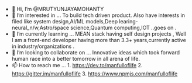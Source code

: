 - 👋 Hi, I’m @MRUTYUNJAYAMOHANTY
- 👀 I’m interested in ... To build tech driven product. Also have interests in filed like system design,AI/ML models,Deep learing-neural_n/w,Astro/space 
      science,Quantum computing,IOT ..goes on .  
- 🌱 I’m currently learning ... MEAN stack having self design projects , Well I am a front-end developer having more than 3.3+ years,currently active in 
      industry/organizations .  
- 💞️ I’m looking to collaborate on ... Innovative ideas which took forward human race into a better tomorrow in all arena of life.
- 📫 How to reach me ... 1. https://dev.to/manfulloflife   2. https://gitter.im/manfulloflife  3. https://www.npmjs.com/manfulloflife

<!---
MRUTYUNJAYAMOHANTY/MRUTYUNJAYAMOHANTY is a ✨ special ✨ repository because its `README.md` (this file) appears on your GitHub profile.
You can click the Preview link to take a look at your changes.
--->
